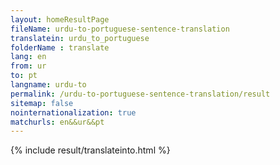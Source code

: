 ```yaml
---
layout: homeResultPage
fileName: urdu-to-portuguese-sentence-translation
translatein: urdu_to_portuguese
folderName : translate
lang: en
from: ur
to: pt
langname: urdu-to
permalink: /urdu-to-portuguese-sentence-translation/result
sitemap: false
nointernationalization: true
matchurls: en&&ur&&pt
---
```

{% include result/translateinto.html %}

<script src="/js/result/translation.js" data-foldername="{{page.folderName}}" data-lang="{{page.lang}}"></script>
